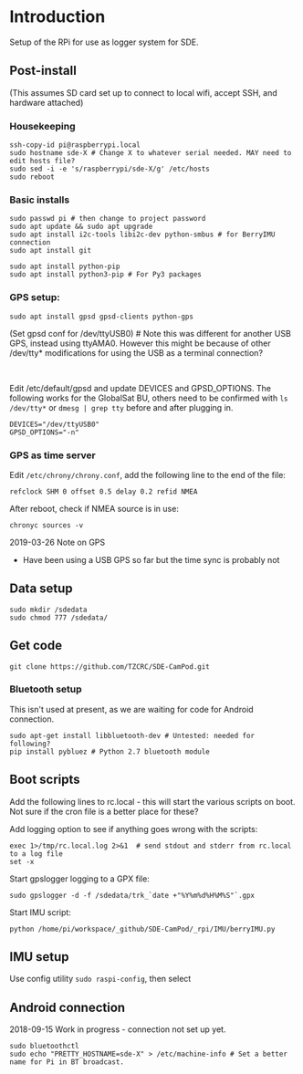 # Introduction

Setup of the RPi for use as logger system for SDE.

## Post-install

(This assumes SD card set up to connect to local wifi, accept SSH, and hardware attached) 

### Housekeeping

    ssh-copy-id pi@raspberrypi.local
    sudo hostname sde-X # Change X to whatever serial needed. MAY need to edit hosts file?
    sudo sed -i -e 's/raspberrypi/sde-X/g' /etc/hosts 
    sudo reboot

### Basic installs

	sudo passwd pi # then change to project password
	sudo apt update && sudo apt upgrade
	sudo apt install i2c-tools libi2c-dev python-smbus # for BerryIMU connection
	sudo apt install git
	
	sudo apt install python-pip
	sudo apt install python3-pip # For Py3 packages

### GPS setup:	

	sudo apt install gpsd gpsd-clients python-gps

(Set gpsd conf for /dev/ttyUSB0) # Note this was different for another USB GPS, instead using ttyAMA0. However this might be because of other /dev/tty* modifications for using the USB as a terminal connection?

​	

Edit /etc/default/gpsd and update DEVICES and GPSD_OPTIONS. The following works for the GlobalSat BU, others need to be confirmed with `ls /dev/tty*` or `dmesg | grep tty` before and after plugging in.

	DEVICES="/dev/ttyUSB0"
	GPSD_OPTIONS="-n"


### GPS as time server

Edit `/etc/chrony/chrony.conf`, add the following line to the end of the file:

	refclock SHM 0 offset 0.5 delay 0.2 refid NMEA

After reboot, check if NMEA source is in use:

	chronyc sources -v

2019-03-26 Note on GPS

* Have been using a USB GPS so far but the time sync is probably not

## Data setup

	sudo mkdir /sdedata	
	sudo chmod 777 /sdedata/

## Get code

	git clone https://github.com/TZCRC/SDE-CamPod.git

### Bluetooth setup

This isn't used at present, as we are waiting for code for Android connection.	
	
	sudo apt-get install libbluetooth-dev # Untested: needed for following?
	pip install pybluez # Python 2.7 bluetooth module

## Boot scripts

Add the following lines to rc.local - this will start the various scripts on boot. Not sure if the cron file is a better place for these?

Add logging option to see if anything goes wrong with the scripts:

	exec 1>/tmp/rc.local.log 2>&1  # send stdout and stderr from rc.local to a log file
	set -x

Start gpslogger logging to a GPX file:

	sudo gpslogger -d -f /sdedata/trk_`date +"%Y%m%d%H%M%S"`.gpx

Start IMU script:
	
	python /home/pi/workspace/_github/SDE-CamPod/_rpi/IMU/berryIMU.py

## IMU setup

Use config utility `sudo raspi-config`, then select 

## Android connection 

2018-09-15 Work in progress - connection not set up yet.

	sudo bluetoothctl
	sudo echo "PRETTY_HOSTNAME=sde-X" > /etc/machine-info # Set a better name for Pi in BT broadcast.